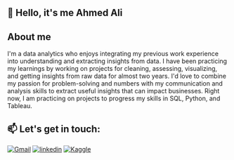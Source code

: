
## 🚀 Hello, it's me Ahmed Ali




## About me
I'm a data analytics who enjoys integrating my previous work experience into understanding and extracting insights from data. I have been practicing my learnings by working on projects for cleaning, assessing, visualizing, and getting insights from raw data for almost two years. I'd love to combine my passion for problem-solving and numbers with my communication and analysis skills to extract useful insights that can impact businesses. Right now, I am practicing on projects to progress my skills in SQL, Python, and Tableau.

## 📫 Let's get in touch:

[![Gmail](https://img.shields.io/badge/Gmail-D14836?style=for-the-badge&logo=gmail&logoColor=white)](mailto:ahmedalyabdeltwab1@gmail.com)
[![linkedin](https://img.shields.io/badge/linkedin-0A66C2?style=for-the-badge&logo=linkedin&logoColor=white)](https://www.linkedin.com/in/ahmed-abdeltawab/)
[![Kaggle](https://img.shields.io/badge/Kaggle-20BEFF?style=for-the-badge&logo=kaggle&logoColor=white)](https://www.kaggle.com/ahmedali209)
